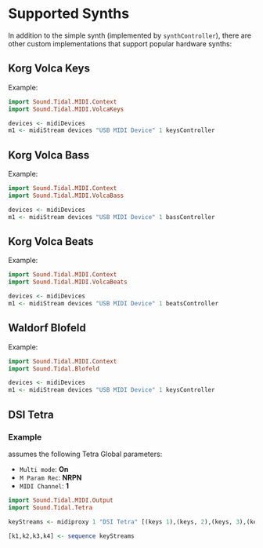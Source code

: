 # Supported Synths

In addition to the simple synth (implemented by `synthController`), there are
other custom implementations that support popular hardware synths:

## Korg Volca Keys
<a name="korg-volca-keys"></a>

Example:
```haskell
import Sound.Tidal.MIDI.Context
import Sound.Tidal.MIDI.VolcaKeys

devices <- midiDevices
m1 <- midiStream devices "USB MIDI Device" 1 keysController
```

## Korg Volca Bass
<a name="korg-volca-bass"></a>

Example:
```haskell
import Sound.Tidal.MIDI.Context
import Sound.Tidal.MIDI.VolcaBass

devices <- midiDevices
m1 <- midiStream devices "USB MIDI Device" 1 bassController
```


## Korg Volca Beats
<a name="korg-volca-beats"></a>

Example:
```haskell
import Sound.Tidal.MIDI.Context
import Sound.Tidal.MIDI.VolcaBeats

devices <- midiDevices
m1 <- midiStream devices "USB MIDI Device" 1 beatsController
```

## Waldorf Blofeld
<a name="waldorf-blofeld"></a>

Example:

```haskell
import Sound.Tidal.MIDI.Context
import Sound.Tidal.Blofeld

devices <- midiDevices
m1 <- midiStream devices "USB MIDI Device" 1 keysController
```

## DSI Tetra
<a name="dsi-tetra"></a>

### Example

assumes the following Tetra Global parameters:

* `Multi mode`: __On__
* `M Param Rec`: __NRPN__
* `MIDI Channel`: __1__

```haskell
import Sound.Tidal.MIDI.Output
import Sound.Tidal.Tetra

keyStreams <- midiproxy 1 "DSI Tetra" [(keys 1),(keys, 2),(keys, 3),(keys, 4)]

[k1,k2,k3,k4] <- sequence keyStreams
```
